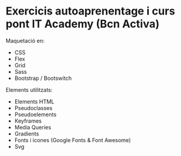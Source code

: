 # Exercicis autoaprenentage i curs pont IT Academy (Bcn Activa)

Maquetació en:
  - CSS
  - Flex
  - Grid
  - Sass
  - Bootstrap / Bootswitch
  
Elements utilitzats:
  - Elements HTML
  - Pseudoclasses
  - Pseudoelements
  - Keyframes
  - Media Queries
  - Gradients
  - Fonts i icones (Google Fonts & Font Awesome)
  - Svg
